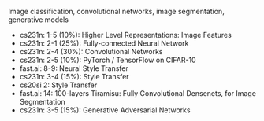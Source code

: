 Image classification, convolutional networks, image segmentation, generative models
- cs231n: 1-5 (10%): Higher Level Representations: Image Features
- cs231n: 2-1 (25%): Fully-connected Neural Network
- cs231n: 2-4 (30%): Convolutional Networks
- cs231n: 2-5 (10%): PyTorch / TensorFlow on CIFAR-10
- fast.ai: 8-9: Neural Style Transfer
- cs231n: 3-4 (15%): Style Transfer
- cs20si 2: Style Transfer
- fast.ai: 14: 100-layers Tiramisu: Fully Convolutional Densenets, for Image Segmentation
- cs231n: 3-5 (15%): Generative Adversarial Networks
